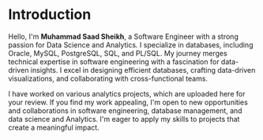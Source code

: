 # Introduction
Hello, I'm **Muhammad Saad Sheikh**, a Software Engineer with a strong passion for Data Science and Analytics. I specialize in databases, including Oracle, MySQL, PostgreSQL, SQL, and PL/SQL. My journey merges technical expertise in software engineering with a fascination for data-driven insights. I excel in designing efficient databases, crafting data-driven visualizations, and collaborating with cross-functional teams.

I have worked on various analytics projects, which are uploaded here for your review. If you find my work appealing, I'm open to new opportunities and collaborations in software engineering, database management, and data science and Analytics. I'm eager to apply my skills to projects that create a meaningful impact.
